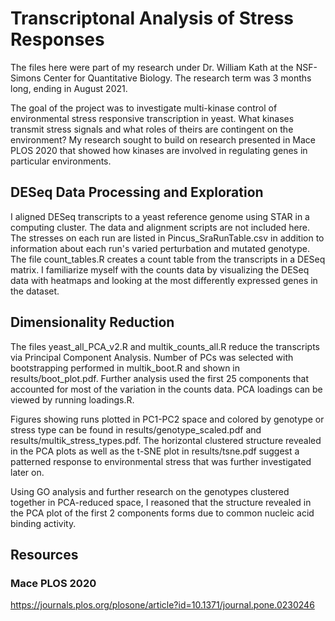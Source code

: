 # Transcriptonal Analysis of Stress Responses
The files here were part of my research under Dr. William Kath at the NSF-Simons Center for Quantitative Biology. The research term was 3 months long, ending in August 2021.

The goal of the project was to investigate multi-kinase control of environmental stress responsive transcription in yeast. What kinases transmit stress signals and what roles of theirs are contingent on the environment? My research sought to build on research presented in Mace PLOS 2020 that showed how kinases are involved in regulating genes in particular environments.


## DESeq Data Processing and Exploration

I aligned DESeq transcripts to a yeast reference genome using STAR in a computing cluster. The data and alignment scripts are not included here. The stresses on each run are listed in Pincus_SraRunTable.csv in addition to information about each run's varied perturbation and mutated genotype. The file count_tables.R creates a count table from the transcripts in a DESeq matrix. I familiarize myself with the counts data by visualizing the DESeq data with heatmaps and looking at the most differently expressed genes in the dataset. 


## Dimensionality Reduction

The files yeast_all_PCA_v2.R and multik_counts_all.R reduce the transcripts via Principal Component Analysis. Number of PCs was selected with bootstrapping performed in multik_boot.R and shown in results/boot_plot.pdf. Further analysis used the first 25 components that accounted for most of the variation in the counts data. PCA loadings can be viewed by running loadings.R.

Figures showing runs plotted in PC1-PC2 space and colored by genotype or stress type can be found in results/genotype_scaled.pdf and results/multik_stress_types.pdf. The horizontal clustered structure revealed in the PCA plots as well as the t-SNE plot in results/tsne.pdf suggest a patterned response to environmental stress that was further investigated later on. 

Using GO analysis and further research on the genotypes clustered together in PCA-reduced space, I reasoned that the structure revealed in the PCA plot of the first 2 components forms due to common nucleic acid binding activity. 



## Resources
### Mace PLOS 2020
https://journals.plos.org/plosone/article?id=10.1371/journal.pone.0230246



